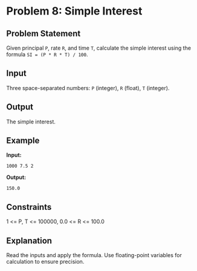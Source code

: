 # Problem 8: Simple Interest

## Problem Statement
Given principal `P`, rate `R`, and time `T`, calculate the simple interest using the formula `SI = (P * R * T) / 100`.

## Input
Three space-separated numbers: `P` (integer), `R` (float), `T` (integer).

## Output
The simple interest.

## Example
**Input:**
```
1000 7.5 2
```

**Output:**
```
150.0
```

## Constraints
1 <= P, T <= 100000, 0.0 <= R <= 100.0

## Explanation
Read the inputs and apply the formula. Use floating-point variables for calculation to ensure precision.
